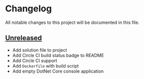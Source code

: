 # Changelog

All notable changes to this project will be documented in this file.

## [Unreleased]

- Add solution file to project
- Add Circle CI build status badge to README
- Add Circle CI support
- Add `Dockerfile` with build script
- Add empty DotNet Core console application

[Unreleased]: https://github.com/kitforbes/Crawler/compare/e0e3a3a...HEAD

